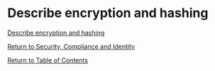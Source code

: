 # Describe encryption and hashing

[Describe encryption and hashing](https://docs.microsoft.com/en-us/learn/modules/describe-security-concepts-methodologies/6-describe-ways-encryption-hashing-secure-data)



[Return to Security, Compliance and Identity](README.md)

[Return to Table of Contents](../README.md)
